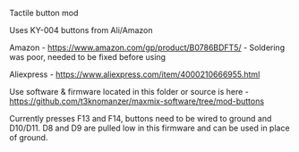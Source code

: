 Tactile button mod

Uses KY-004 buttons from Ali/Amazon

Amazon - https://www.amazon.com/gp/product/B0786BDFT5/ - Soldering was poor, needed to be fixed before using

Aliexpress - https://www.aliexpress.com/item/4000210666955.html

Use software & firmware located in this folder or source is here - https://github.com/t3knomanzer/maxmix-software/tree/mod-buttons

Currently presses F13 and F14, buttons need to be wired to ground and D10/D11. D8 and D9 are pulled low in this firmware and can be used in place of ground.

